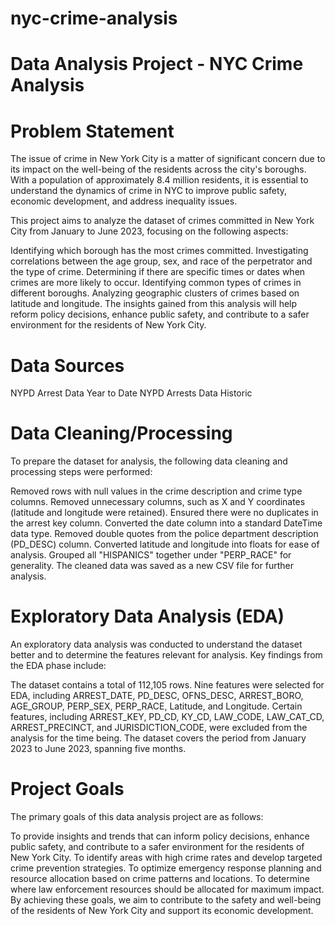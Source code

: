 # nyc-crime-analysis
# Data Analysis Project - NYC Crime Analysis
# Problem Statement
The issue of crime in New York City is a matter of significant concern due to its impact on the well-being of the residents across the city's boroughs. With a population of approximately 8.4 million residents, it is essential to understand the dynamics of crime in NYC to improve public safety, economic development, and address inequality issues.

This project aims to analyze the dataset of crimes committed in New York City from January to June 2023, focusing on the following aspects:

Identifying which borough has the most crimes committed.
Investigating correlations between the age group, sex, and race of the perpetrator and the type of crime.
Determining if there are specific times or dates when crimes are more likely to occur.
Identifying common types of crimes in different boroughs.
Analyzing geographic clusters of crimes based on latitude and longitude.
The insights gained from this analysis will help reform policy decisions, enhance public safety, and contribute to a safer environment for the residents of New York City.

# Data Sources
NYPD Arrest Data Year to Date
NYPD Arrests Data Historic

# Data Cleaning/Processing
To prepare the dataset for analysis, the following data cleaning and processing steps were performed:

Removed rows with null values in the crime description and crime type columns.
Removed unnecessary columns, such as X and Y coordinates (latitude and longitude were retained).
Ensured there were no duplicates in the arrest key column.
Converted the date column into a standard DateTime data type.
Removed double quotes from the police department description (PD_DESC) column.
Converted latitude and longitude into floats for ease of analysis.
Grouped all "HISPANICS" together under "PERP_RACE" for generality.
The cleaned data was saved as a new CSV file for further analysis.

# Exploratory Data Analysis (EDA)
An exploratory data analysis was conducted to understand the dataset better and to determine the features relevant for analysis. Key findings from the EDA phase include:

The dataset contains a total of 112,105 rows.
Nine features were selected for EDA, including ARREST_DATE, PD_DESC, OFNS_DESC, ARREST_BORO, AGE_GROUP, PERP_SEX, PERP_RACE, Latitude, and Longitude.
Certain features, including ARREST_KEY, PD_CD, KY_CD, LAW_CODE, LAW_CAT_CD, ARREST_PRECINCT, and JURISDICTION_CODE, were excluded from the analysis for the time being.
The dataset covers the period from January 2023 to June 2023, spanning five months.

# Project Goals
The primary goals of this data analysis project are as follows:

To provide insights and trends that can inform policy decisions, enhance public safety, and contribute to a safer environment for the residents of New York City.
To identify areas with high crime rates and develop targeted crime prevention strategies.
To optimize emergency response planning and resource allocation based on crime patterns and locations.
To determine where law enforcement resources should be allocated for maximum impact.
By achieving these goals, we aim to contribute to the safety and well-being of the residents of New York City and support its economic development.
